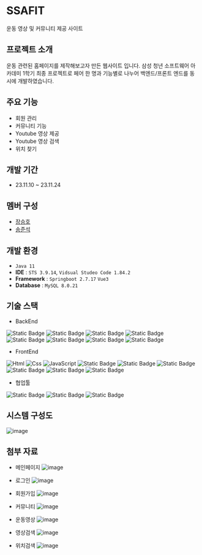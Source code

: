 # SSAFIT
운동 영상 및 커뮤니티 제공 사이트


## 프로젝트 소개
운동 관련된 홈페이지를 제작해보고자 만든 웹사이트 입니다. 삼성 청년 소프트웨어 아카데미 1학기 최종 프로젝트로 페어 한 명과 기능별로 나누어 백엔드/프론트 엔드를 동시에 개발하였습니다.


## 주요 기능
 - 회원 관리
 - 커뮤니티 기능
 - Youtube 영상 제공
 - Youtube 영상 검색
 - 위치 찾기


## 개발 기간
 - 23.11.10 ~ 23.11.24


## 멤버 구성
 - [장승호](https://github.com/jshEIT)
 - [송준석](https://github.com/jsong98)


## 개발 환경
 - `Java 11`
 - **IDE** : `STS 3.9.14`, `Vidsual Studeo Code 1.84.2`
 - **Framework** : `Springboot 2.7.17` `Vue3`
 - **Database** : `MySQL 8.0.21`

## 기술 스택
 - BackEnd


 <img alt="Static Badge" src="https://img.shields.io/badge/java-045FB4.svg?style=for-the-badge"> <img alt="Static Badge" src="https://img.shields.io/badge/springboot-6DB33F.svg?style=for-the-badge&logo=springboot&logoColor=white"> <img alt="Static Badge" src="https://img.shields.io/badge/mybatis-000000.svg?style=for-the-badge"> <img alt="Static Badge" src="https://img.shields.io/badge/smtp-F7F8E0.svg?style=for-the-badge"> <img alt="Static Badge" src="https://img.shields.io/badge/jsonwebtokens-%23000000.svg?style=for-the-badge&logo=jsonwebtokens"> <img alt="Static Badge" src="https://img.shields.io/badge/mysql-4479A1.svg?style=for-the-badge&logo=mysql&logoColor=white"> <img alt="Static Badge" src="https://img.shields.io/badge/maven-F5A9BC.svg?style=for-the-badge"> <img alt="Static Badge" src="https://img.shields.io/badge/swagger-85EA2D.svg?style=for-the-badge&logo=swagger&logoColor=black"> 


 - FrontEnd


 <img alt="Html" src ="https://img.shields.io/badge/HTML5-E34F26.svg?&style=for-the-badge&logo=HTML5&logoColor=white"/> <img alt="Css" src ="https://img.shields.io/badge/CSS3-1572B6.svg?&style=for-the-badge&logo=CSS3&logoColor=white"/> <img alt="JavaScript" src ="https://img.shields.io/badge/JavaScriipt-F7DF1E.svg?&style=for-the-badge&logo=JavaScript&logoColor=black"/> <img alt="Static Badge" src="https://img.shields.io/badge/Vue3-04B431.svg?style=for-the-badge&logo=vuedotjs&logoColor=white"> <img alt="Static Badge" src="https://img.shields.io/badge/pinia-F3F781.svg?style=for-the-badge"> <img alt="Static Badge" src="https://img.shields.io/badge/axios-FF00FF.svg?style=for-the-badge&logo=axios&logoColor=black"> <img alt="Static Badge" src="https://img.shields.io/badge/bootstrap-9A2EFE.svg?style=for-the-badge&logo=bootstrap&logoColor=white"> <img alt="Static Badge" src="https://img.shields.io/badge/kakaoMapapi-FFFF00.svg?style=for-the-badge&logo=kakao&logoColor=black"> <img alt="Static Badge" src="https://img.shields.io/badge/YoutubeApi-FF0000.svg?style=for-the-badge&logo=youtube&logoColor=white">


 - 협업툴


 <img alt="Static Badge" src="https://img.shields.io/badge/git-F05032.svg?style=for-the-badge&logo=git&logoColor=white"> <img alt="Static Badge" src="https://img.shields.io/badge/github-181717.svg?style=for-the-badge&logo=github&logoColor=white"> <img alt="Static Badge" src="https://img.shields.io/badge/mattermost-0058CC.svg?style=for-the-badge&logo=mattermost&logoColor=white">

## 시스템 구성도
![image](https://github.com/jshEIT/ssafit_final_project/assets/31498000/5b33ceff-662e-4204-934e-01c34967275c)

## 첨부 자료
- 메인페이지
![image](https://github.com/jshEIT/SSAFIT/assets/31498000/24bf50a0-fb04-43f4-95e9-931f588e42ad)

- 로그인
![image](https://github.com/jshEIT/SSAFIT/assets/31498000/97c30cc4-5ff6-40b0-861e-9d870d832da7)

- 회원가입
![image](https://github.com/jshEIT/SSAFIT/assets/31498000/88bfe0b6-af76-45ab-86bf-a508156dc661)

- 커뮤니티
![image](https://github.com/jshEIT/SSAFIT/assets/31498000/3596a6c3-03bf-4eaf-bb86-f01b4a7d7d2b)

- 운동영상
![image](https://github.com/jshEIT/SSAFIT/assets/31498000/c70b69b9-d203-43f5-84a9-ef139c17b75a)

- 영상검색
![image](https://github.com/jshEIT/SSAFIT/assets/31498000/43f11b0b-1cea-4d56-afa5-53426b3a5a3a)

- 위치검색
![image](https://github.com/jshEIT/SSAFIT/assets/31498000/1db80fcd-47f6-4af6-bd99-d07e2ba8a8e5)
